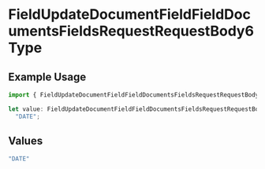 # FieldUpdateDocumentFieldFieldDocumentsFieldsRequestRequestBody6Type

## Example Usage

```typescript
import { FieldUpdateDocumentFieldFieldDocumentsFieldsRequestRequestBody6Type } from "@documenso/sdk-typescript/models/operations";

let value: FieldUpdateDocumentFieldFieldDocumentsFieldsRequestRequestBody6Type =
  "DATE";
```

## Values

```typescript
"DATE"
```